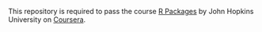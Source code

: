 This repository is required to pass the course [R
Packages](https://www.coursera.org/learn/r-packages) by John Hopkins
University on [Coursera](https://about.coursera.org).
